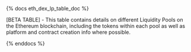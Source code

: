 {% docs eth_dex_lp_table_doc %}

[BETA TABLE] - This table contains details on different Liquidity Pools on the Ethereum blockchain, including the tokens within each pool as well as platform and contract creation info where possible. 

{% enddocs %}